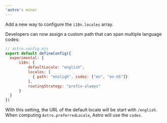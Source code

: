 ```yaml
---
'astro': minor
---
```


Add a new way to configure the `i18n.locales` array.

Developers can now assign a custom path that can span multiple language codes:

```js
// astro.config.mjs
export default defineConfig({
  experimental: {
      i18n: {
          defaultLocale: "english",
          locales: [
            { path: "ensligh", codes: ["en", "en-US"]}
          ],
          routingStrategy: "prefix-always"
      }
  }
})
```

With this setting, the URL of the default locale will be start with `/english`. When computing `Astro.preferredLocale`, Astro will use the `codes`.
